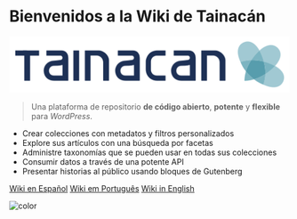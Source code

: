 # Bienvenidos a la Wiki de Tainacán

![logo](../_assets/images/logo_tainacan.png)

> Una plataforma de repositorio **de código abierto**, **potente** y **flexible** para _WordPress_.

- Crear colecciones con metadatos y filtros personalizados
- Explore sus artículos con una búsqueda por facetas
- Administre taxonomías que se pueden usar en todas sus colecciones
- Consumir datos a través de una potente API
- Presentar historias al público usando bloques de Gutenberg

[Wiki en Español](/es-mx/#wiki-de-tainacan)
[Wiki em Português](/pt-br/#wiki-do-tainacan)
[Wiki in English](/#tainacan-wiki)

<!-- background color -->

![color](#ffffff)
